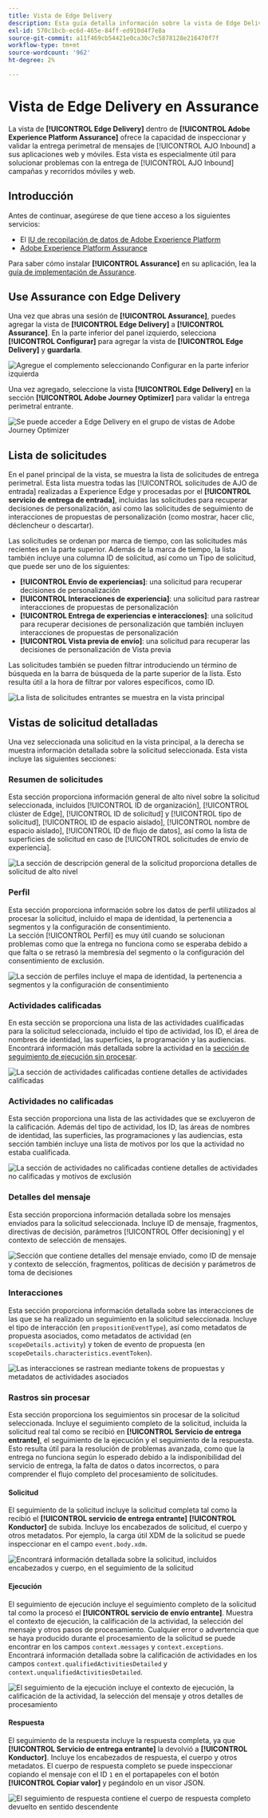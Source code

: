 ```yaml
---
title: Vista de Edge Delivery
description: Esta guía detalla información sobre la vista de Edge Delivery en Adobe Experience Platform Assurance.
exl-id: 570c1bcb-ec6d-465e-84ff-ed910d4f7e8a
source-git-commit: a11f469cb54421e0ca30c7c5878128e216470f7f
workflow-type: tm+mt
source-wordcount: '962'
ht-degree: 2%

---
```


# Vista de Edge Delivery en Assurance

La vista de **[!UICONTROL Edge Delivery]** dentro de **[!UICONTROL Adobe Experience Platform Assurance]** ofrece la capacidad de inspeccionar y validar la entrega perimetral de mensajes de [!UICONTROL AJO Inbound] a sus aplicaciones web y móviles. Esta vista es especialmente útil para solucionar problemas con la entrega de [!UICONTROL AJO Inbound] campañas y recorridos móviles y web.

## Introducción

Antes de continuar, asegúrese de que tiene acceso a los siguientes servicios:

- El [IU de recopilación de datos de Adobe Experience Platform](https://experience.adobe.com/#/data-collection/)
- [Adobe Experience Platform Assurance](https://experience.adobe.com/assurance)

Para saber cómo instalar **[!UICONTROL Assurance]** en su aplicación, lea la [guía de implementación de Assurance](../tutorials/implement-assurance.md).

## Use Assurance con Edge Delivery

Una vez que abras una sesión de **[!UICONTROL Assurance]**, puedes agregar la vista de **[!UICONTROL Edge Delivery]** a **[!UICONTROL Assurance]**. En la parte inferior del panel izquierdo, selecciona **[!UICONTROL Configurar]** para agregar la vista de **[!UICONTROL Edge Delivery]** y **guardarla**.

![Agregue el complemento seleccionando Configurar en la parte inferior izquierda](./images/edge-delivery/add-plugin.png)

Una vez agregado, seleccione la vista **[!UICONTROL Edge Delivery]** en la sección **[!UICONTROL Adobe Journey Optimizer]** para validar la entrega perimetral entrante.

![Se puede acceder a Edge Delivery en el grupo de vistas de Adobe Journey Optimizer](./images/edge-delivery/ajo-plugins.png)

## Lista de solicitudes

En el panel principal de la vista, se muestra la lista de solicitudes de entrega perimetral. Esta lista muestra todas las [!UICONTROL solicitudes de AJO de entrada] realizadas a Experience Edge y procesadas por el **[!UICONTROL servicio de entrega de entrada]**, incluidas las solicitudes para recuperar decisiones de personalización, así como las solicitudes de seguimiento de interacciones de propuestas de personalización (como mostrar, hacer clic, déclencheur o descartar).

Las solicitudes se ordenan por marca de tiempo, con las solicitudes más recientes en la parte superior. Además de la marca de tiempo, la lista también incluye una columna ID de solicitud, así como un Tipo de solicitud, que puede ser uno de los siguientes:

- **[!UICONTROL Envío de experiencias]**: una solicitud para recuperar decisiones de personalización
- **[!UICONTROL Interacciones de experiencia]**: una solicitud para rastrear interacciones de propuestas de personalización
- **[!UICONTROL Entrega de experiencias e interacciones]**: una solicitud para recuperar decisiones de personalización que también incluyen interacciones de propuestas de personalización
- **[!UICONTROL Vista previa de envío]**: una solicitud para recuperar las decisiones de personalización de Vista previa

Las solicitudes también se pueden filtrar introduciendo un término de búsqueda en la barra de búsqueda de la parte superior de la lista. Esto resulta útil a la hora de filtrar por valores específicos, como ID.

![La lista de solicitudes entrantes se muestra en la vista principal](./images/edge-delivery/request-list.png)

## Vistas de solicitud detalladas

Una vez seleccionada una solicitud en la vista principal, a la derecha se muestra información detallada sobre la solicitud seleccionada. Esta vista incluye las siguientes secciones:

### Resumen de solicitudes

Esta sección proporciona información general de alto nivel sobre la solicitud seleccionada, incluidos [!UICONTROL ID de organización], [!UICONTROL clúster de Edge], [!UICONTROL ID de solicitud] y [!UICONTROL tipo de solicitud], [!UICONTROL ID de espacio aislado], [!UICONTROL nombre de espacio aislado], [!UICONTROL ID de flujo de datos], así como la lista de superficies de solicitud en caso de [!UICONTROL solicitudes de envío de experiencia].

![La sección de descripción general de la solicitud proporciona detalles de solicitud de alto nivel](./images/edge-delivery/request-overview.png)

### Perfil

Esta sección proporciona información sobre los datos de perfil utilizados al procesar la solicitud, incluido el mapa de identidad, la pertenencia a segmentos y la configuración de consentimiento.\
La sección [!UICONTROL Perfil] es muy útil cuando se solucionan problemas como que la entrega no funciona como se esperaba debido a que falta o se retrasó la membresía del segmento o la configuración del consentimiento de exclusión.

![La sección de perfiles incluye el mapa de identidad, la pertenencia a segmentos y la configuración de consentimiento](./images/edge-delivery/profile.png)

### Actividades calificadas

En esta sección se proporciona una lista de las actividades cualificadas para la solicitud seleccionada, incluido el tipo de actividad, los ID, el área de nombres de identidad, las superficies, la programación y las audiencias. Encontrará información más detallada sobre la actividad en la [sección de seguimiento de ejecución sin procesar](#execution).

![La sección de actividades calificadas contiene detalles de actividades calificadas](./images/edge-delivery/qualified-activities.png)

### Actividades no calificadas

Esta sección proporciona una lista de las actividades que se excluyeron de la calificación. Además del tipo de actividad, los ID, las áreas de nombres de identidad, las superficies, las programaciones y las audiencias, esta sección también incluye una lista de motivos por los que la actividad no estaba cualificada.

![La sección de actividades no calificadas contiene detalles de actividades no calificadas y motivos de exclusión](./images/edge-delivery/unqualified-activities.png)

### Detalles del mensaje

Esta sección proporciona información detallada sobre los mensajes enviados para la solicitud seleccionada. Incluye ID de mensaje, fragmentos, directivas de decisión, parámetros [!UICONTROL Offer decisioning] y el contexto de selección de mensajes.

![Sección que contiene detalles del mensaje enviado, como ID de mensaje y contexto de selección, fragmentos, políticas de decisión y parámetros de toma de decisiones](./images/edge-delivery/message-details.png)

### Interacciones

Esta sección proporciona información detallada sobre las interacciones de las que se ha realizado un seguimiento en la solicitud seleccionada. Incluye el tipo de interacción (en `propositionEventType`), así como metadatos de propuesta asociados, como metadatos de actividad (en `scopeDetails.activity`) y token de evento de propuesta (en `scopeDetails.characteristics.eventToken`).

![Las interacciones se rastrean mediante tokens de propuestas y metadatos de actividades asociados](./images/edge-delivery/interactions.png)

### Rastros sin procesar

Esta sección proporciona los seguimientos sin procesar de la solicitud seleccionada. Incluye el seguimiento completo de la solicitud, incluida la solicitud real tal como se recibió en **[!UICONTROL Servicio de entrega entrante]**, el seguimiento de la ejecución y el seguimiento de la respuesta. Esto resulta útil para la resolución de problemas avanzada, como que la entrega no funciona según lo esperado debido a la indisponibilidad del servicio de entrega, la falta de datos o datos incorrectos, o para comprender el flujo completo del procesamiento de solicitudes.

#### Solicitud

El seguimiento de la solicitud incluye la solicitud completa tal como la recibió el **[!UICONTROL servicio de entrega entrante]** **[!UICONTROL Konductor]** de subida. Incluye los encabezados de solicitud, el cuerpo y otros metadatos. Por ejemplo, la carga útil XDM de la solicitud se puede inspeccionar en el campo `event.body.xdm`.

![Encontrará información detallada sobre la solicitud, incluidos encabezados y cuerpo, en el seguimiento de la solicitud](./images/edge-delivery/request.png)

#### Ejecución

El seguimiento de ejecución incluye el seguimiento completo de la solicitud tal como la procesó el **[!UICONTROL servicio de envío entrante]**. Muestra el contexto de ejecución, la calificación de la actividad, la selección del mensaje y otros pasos de procesamiento. Cualquier error o advertencia que se haya producido durante el procesamiento de la solicitud se puede encontrar en los campos `context.messages` y `context.exceptions`. Encontrará información detallada sobre la calificación de actividades en los campos `context.qualifiedActivitiesDetailed` y `context.unqualifiedActivitiesDetailed`.

![El seguimiento de la ejecución incluye el contexto de ejecución, la calificación de la actividad, la selección del mensaje y otros detalles de procesamiento](./images/edge-delivery/execution.png)

#### Respuesta

El seguimiento de la respuesta incluye la respuesta completa, ya que **[!UICONTROL Servicio de entrega entrante]** la devolvió a **[!UICONTROL Konductor]**. Incluye los encabezados de respuesta, el cuerpo y otros metadatos. El cuerpo de respuesta completo se puede inspeccionar copiando el mensaje con el ID `1` en el portapapeles con el botón **[!UICONTROL Copiar valor]** y pegándolo en un visor JSON.

![El seguimiento de respuesta contiene el cuerpo de respuesta completo devuelto en sentido descendente](./images/edge-delivery/response.png)
